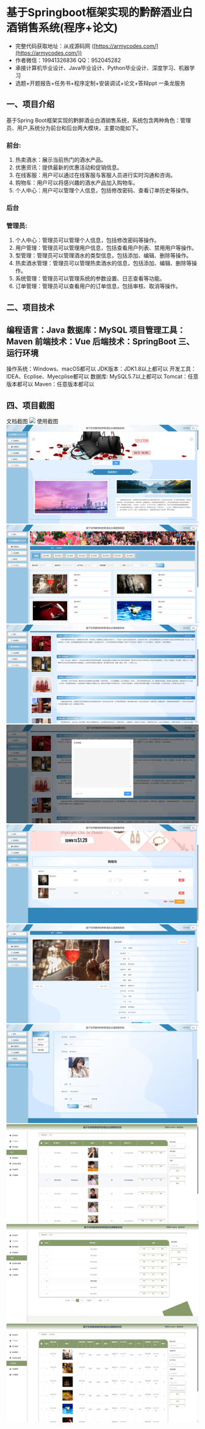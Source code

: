 基于Springboot框架实现的黔醉酒业白酒销售系统(程序+论文)
=
- 完整代码获取地址：从戎源码网 ([https://armycodes.com/](https://armycodes.com/))
- 作者微信：19941326836  QQ：952045282 
- 承接计算机毕业设计、Java毕业设计、Python毕业设计、深度学习、机器学习
- 选题+开题报告+任务书+程序定制+安装调试+论文+答辩ppt 一条龙服务

一、项目介绍
---
基于Spring Boot框架实现的黔醉酒业白酒销售系统，系统包含两种角色：管理员、用户,系统分为前台和后台两大模块，主要功能如下。
### 前台:
1. 热卖酒水：展示当前热门的酒水产品。
2. 优惠资讯：提供最新的优惠活动和促销信息。
3. 在线客服：用户可以通过在线客服与客服人员进行实时沟通和咨询。
4. 购物车：用户可以将感兴趣的酒水产品加入购物车。
5. 个人中心：用户可以管理个人信息，包括修改密码、查看订单历史等操作。

### 后台
### 管理员:
1. 个人中心：管理员可以管理个人信息，包括修改密码等操作。
2. 用户管理：管理员可以管理用户信息，包括查看用户列表、禁用用户等操作。
3. 型管理：管理员可以管理酒水的类型信息，包括添加、编辑、删除等操作。
4. 热卖酒水管理：管理员可以管理热卖酒水的信息，包括添加、编辑、删除等操作。
5. 系统管理：管理员可以管理系统的参数设置、日志查看等功能。
6. 订单管理：管理员可以查看用户的订单信息，包括审核、取消等操作。

二、项目技术
---
编程语言：Java
数据库：MySQL
项目管理工具：Maven
前端技术：Vue
后端技术：SpringBoot
三、运行环境
---
操作系统：Windows、macOS都可以
JDK版本：JDK1.8以上都可以
开发工具：IDEA、Ecplise、Myecplise都可以
数据库: MySQL5.7以上都可以
Tomcat：任意版本都可以
Maven：任意版本都可以

四、项目截图
---
文档截图
![](limage/1.png)
使用截图
![](image/1.png)
![](image/2.png)
![](image/3.png)
![](image/4.png)
![](image/5.png)
![](image/6.png)
![](image/7.png)
![](image/8.png)
![](image/9.png)
![](image/10.png)
